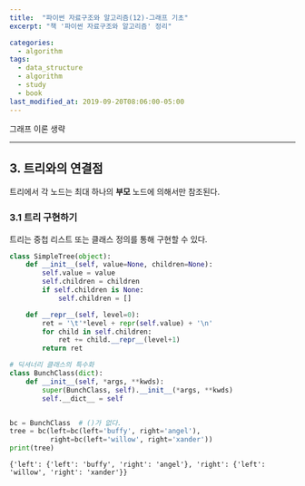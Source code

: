 ```yaml
---
title:  "파이썬 자료구조와 알고리즘(12)-그래프 기초"
excerpt: "책 '파이썬 자료구조와 알고리즘' 정리"

categories:
  - algorithm
tags:
  - data_structure
  - algorithm
  - study
  - book
last_modified_at: 2019-09-20T08:06:00-05:00
---
```



그래프 이론 생략
********

## 3. 트리와의 연결점
트리에서 각 노드는 최대 하나의 **부모** 노드에 의해서만 참조된다. 

### 3.1 트리 구현하기
트리는 중첩 리스트 또는 클래스 정의를 통해 구현할 수 있다.


```python
class SimpleTree(object):
    def __init__(self, value=None, children=None):
        self.value = value
        self.children = children
        if self.children is None:
            self.children = []

    def __repr__(self, level=0):
        ret = '\t'*level + repr(self.value) + '\n'
        for child in self.children:
            ret += child.__repr__(level+1)
        return ret
```


```python
# 딕셔너리 클래스의 특수화
class BunchClass(dict):
    def __init__(self, *args, **kwds):
        super(BunchClass, self).__init__(*args, **kwds)
        self.__dict__ = self


bc = BunchClass  # ()가 없다.
tree = bc(left=bc(left='buffy', right='angel'),
          right=bc(left='willow', right='xander'))
print(tree)
```

    {'left': {'left': 'buffy', 'right': 'angel'}, 'right': {'left': 'willow', 'right': 'xander'}}


